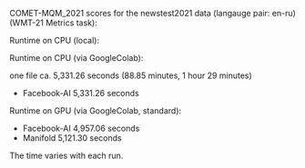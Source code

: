 COMET-MQM_2021 scores for the newstest2021 data (langauge pair: en-ru)(WMT-21 Metrics task):

Runtime on CPU (local):

Runtime on CPU (via GoogleColab):

one file ca. 5,331.26 seconds (88.85 minutes, 1 hour 29 minutes)

- Facebook-AI 5,331.26 seconds

Runtime on GPU (via GoogleColab, standard):

- Facebook-AI 4,957.06 seconds
- Manifold 5,121.30 seconds

The time varies with each run.
